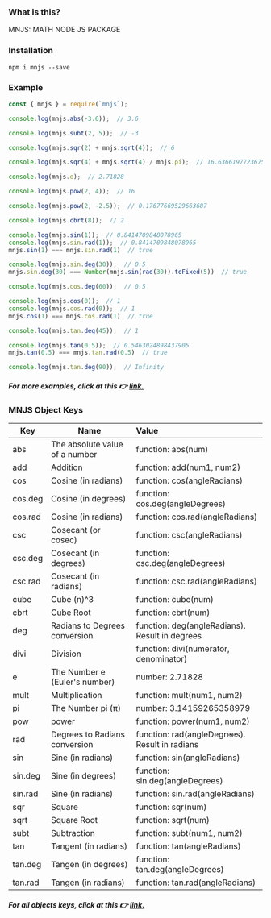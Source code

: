 ### What is this?

MNJS: MATH NODE JS PACKAGE



### Installation

`npm i mnjs --save`



### Example

```js
const { mnjs } = require(`mnjs`);

console.log(mnjs.abs(-3.6));  // 3.6

console.log(mnjs.subt(2, 5));  // -3

console.log(mnjs.sqr(2) + mnjs.sqrt(4));  // 6

console.log(mnjs.sqr(4) + mnjs.sqrt(4) / mnjs.pi);  // 16.63661977236754

console.log(mnjs.e);  // 2.71828

console.log(mnjs.pow(2, 4));  // 16

console.log(mnjs.pow(2, -2.5));  // 0.17677669529663687

console.log(mnjs.cbrt(8));  // 2

console.log(mnjs.sin(1));  // 0.8414709848078965
console.log(mnjs.sin.rad(1));  // 0.8414709848078965
mnjs.sin(1) === mnjs.sin.rad(1)  // true

console.log(mnjs.sin.deg(30));  // 0.5
mnjs.sin.deg(30) === Number(mnjs.sin(rad(30)).toFixed(5))  // true

console.log(mnjs.cos.deg(60));  // 0.5

console.log(mnjs.cos(0));  // 1
console.log(mnjs.cos.rad(0));  // 1
mnjs.cos(1) === mnjs.cos.rad(1)  // true

console.log(mnjs.tan.deg(45));  // 1

console.log(mnjs.tan(0.5));  // 0.5463024898437905
mnjs.tan(0.5) === mnjs.tan.rad(0.5)  // true

console.log(mnjs.tan.deg(90));  // Infinity
```

##### For more examples, click at this 👉 [link.](https://github.com/dr-montasir/mnjs/blob/master/examples/math-functions.md)



### MNJS Object Keys

| Key     | Name                           | Value                                           |
| ------- | ------------------------------ | :---------------------------------------------- |
| abs     | The absolute value of a number | function:  abs(num)                             |
| add     | Addition                       | function:  add(num1, num2)                      |
| cos     | Cosine (in radians)            | function:  cos(angleRadians)                    |
| cos.deg | Cosine (in degrees)            | function:  cos.deg(angleDegrees)                |
| cos.rad | Cosine (in radians)            | function:  cos.rad(angleRadians)                |
| csc     | Cosecant (or cosec)            | function:  csc(angleRadians)                    |
| csc.deg | Cosecant (in degrees)          | function: csc.deg(angleDegrees)                 |
| csc.rad | Cosecant (in radians)          | function:  csc.rad(angleRadians)                |
| cube    | Cube (n)^3                     | function:  cube(num)                            |
| cbrt    | Cube Root                      | function:  cbrt(num)                            |
| deg     | Radians to Degrees conversion  | function: deg(angleRadians).  Result in degrees |
| divi    | Division                       | function:  divi(numerator, denominator)         |
| e       | The Number e (Euler's number)  | number:  2.71828                                |
| mult    | Multiplication                 | function:  mult(num1, num2)                     |
| pi      | The Number pi (π)              | number:  3.14159265358979                       |
| pow     | power                          | function:  power(num1, num2)                    |
| rad     | Degrees to Radians conversion  | function: rad(angleDegrees).  Result in radians |
| sin     | Sine (in radians)              | function:  sin(angleRadians)                    |
| sin.deg | Sine (in degrees)              | function:  sin.deg(angleDegrees)                |
| sin.rad | Sine (in radians)              | function:  sin.rad(angleRadians)                |
| sqr     | Square                         | function:  sqr(num)                             |
| sqrt    | Square Root                    | function:  sqrt(num)                            |
| subt    | Subtraction                    | function:  subt(num1, num2)                     |
| tan     | Tangent (in radians)           | function:  tan(angleRadians)                    |
| tan.deg | Tangen (in degrees)            | function:  tan.deg(angleDegrees)                |
| tan.rad | Tangen (in radians)            | function:  tan.rad(angleRadians)                |

##### For all objects keys, click at this 👉 [link.](https://github.com/dr-montasir/mnjs/blob/master/object-keys/obj-keys.md)